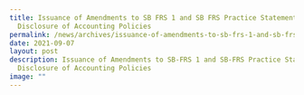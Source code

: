 ```yaml
---
title: Issuance of Amendments to SB FRS 1 and SB FRS Practice Statement 2
  Disclosure of Accounting Policies
permalink: /news/archives/issuance-of-amendments-to-sb-frs-1-and-sb-frs-practice-statement-2-disclosure-of-acc/
date: 2021-09-07
layout: post
description: Issuance of Amendments to SB-FRS 1 and SB-FRS Practice Statement 2
  Disclosure of Accounting Policies
image: ""
---
```

